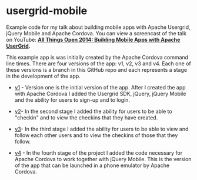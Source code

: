 usergrid-mobile
===============

Example code for my talk about building mobile apps with Apache Usergrid, jQuery Mobile and Apache Cordova. You can view a screencast of the talk on YouTube: 
__[All Things Open 2014: Building Mobile Apps with Apache UserGrid](https://www.youtube.com/watch?v=DjFG-QbxxLw).__

This example app is was initially created by the Apache Cordova command line times. 
There are four versions of the app: v1, v2, v3 and v4. Each one of these versions 
is a branch in this GitHub repo and each represents a stage in the development of the app.

* [v1](https://github.com/snoopdave/usergrid-mobile/tree/v1) - Version one is the initial version 
of the app. After I created the app with Apache Cordova I added the Usergrid SDK, jQuery, jQuery 
Mobile and the ability for users to sign-up and to login.

* [v2](https://github.com/snoopdave/usergrid-mobile/tree/v2)- In the second stage I added the 
ability for users to be able to "checkin" and to view the checkins that they have created.

* [v3](https://github.com/snoopdave/usergrid-mobile/tree/v3)- In the third stage I added the 
ability for users to be able to view and follow each other users and to view the checkins 
of those that they follow.

* [v4](https://github.com/snoopdave/usergrid-mobile/tree/v4) - In the fourth stage of the 
project I added the code necessary for Apache Cordova to work together with jQuery Mobile. 
This is the version of the app that can be launched in a phone emulator by Apache Cordova.



